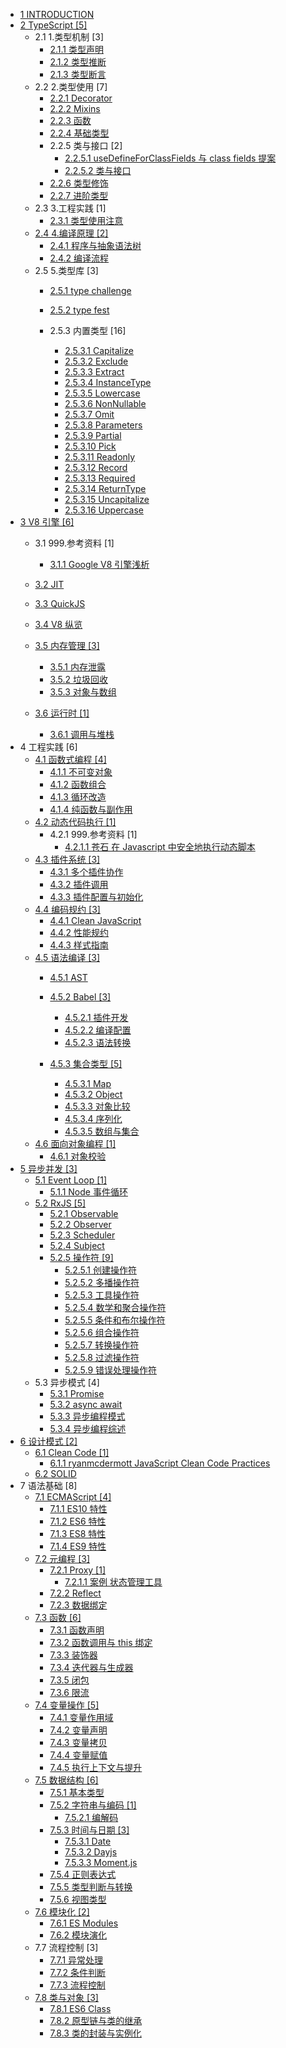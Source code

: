  - [1 INTRODUCTION](/INTRODUCTION.md)
  - [2 TypeScript [5]](/TypeScript/README.md)
    - 2.1 1.类型机制 [3]
      - [2.1.1 类型声明](/TypeScript/1.类型机制/类型声明.md)
      - [2.1.2 类型推断](/TypeScript/1.类型机制/类型推断.md)
      - [2.1.3 类型断言](/TypeScript/1.类型机制/类型断言.md)
    - 2.2 2.类型使用 [7]
      - [2.2.1 Decorator](/TypeScript/2.类型使用/Decorator.md)
      - [2.2.2 Mixins](/TypeScript/2.类型使用/Mixins.md)
      - [2.2.3 函数](/TypeScript/2.类型使用/函数.md)
      - [2.2.4 基础类型](/TypeScript/2.类型使用/基础类型.md)
      - 2.2.5 类与接口 [2]
        - [2.2.5.1 useDefineForClassFields 与 class fields 提案](/TypeScript/2.类型使用/类与接口/useDefineForClassFields%20与%20class-fields%20提案.md)
        - [2.2.5.2 类与接口](/TypeScript/2.类型使用/类与接口/类与接口.md)
      - [2.2.6 类型修饰](/TypeScript/2.类型使用/类型修饰.md)
      - [2.2.7 进阶类型](/TypeScript/2.类型使用/进阶类型.md)
    - 2.3 3.工程实践 [1]
      - [2.3.1 类型使用注意](/TypeScript/3.工程实践/类型使用注意.md)
    - [2.4 4.编译原理 [2]](/TypeScript/4.编译原理/README.md)
      - [2.4.1 程序与抽象语法树](/TypeScript/4.编译原理/程序与抽象语法树.md)
      - [2.4.2 编译流程](/TypeScript/4.编译原理/编译流程.md)
    - 2.5 5.类型库 [3]
      - [2.5.1 type challenge](/TypeScript/5.类型库/type-challenge/README.md)
        
      - [2.5.2 type fest](/TypeScript/5.类型库/type-fest/README.md)
        
      - 2.5.3 内置类型 [16]
        - [2.5.3.1 Capitalize](/TypeScript/5.类型库/内置类型/Capitalize.md)
        - [2.5.3.2 Exclude](/TypeScript/5.类型库/内置类型/Exclude.md)
        - [2.5.3.3 Extract](/TypeScript/5.类型库/内置类型/Extract.md)
        - [2.5.3.4 InstanceType](/TypeScript/5.类型库/内置类型/InstanceType.md)
        - [2.5.3.5 Lowercase](/TypeScript/5.类型库/内置类型/Lowercase.md)
        - [2.5.3.6 NonNullable](/TypeScript/5.类型库/内置类型/NonNullable.md)
        - [2.5.3.7 Omit](/TypeScript/5.类型库/内置类型/Omit.md)
        - [2.5.3.8 Parameters](/TypeScript/5.类型库/内置类型/Parameters.md)
        - [2.5.3.9 Partial](/TypeScript/5.类型库/内置类型/Partial.md)
        - [2.5.3.10 Pick](/TypeScript/5.类型库/内置类型/Pick.md)
        - [2.5.3.11 Readonly](/TypeScript/5.类型库/内置类型/Readonly.md)
        - [2.5.3.12 Record](/TypeScript/5.类型库/内置类型/Record.md)
        - [2.5.3.13 Required](/TypeScript/5.类型库/内置类型/Required.md)
        - [2.5.3.14 ReturnType](/TypeScript/5.类型库/内置类型/ReturnType.md)
        - [2.5.3.15 Uncapitalize](/TypeScript/5.类型库/内置类型/Uncapitalize.md)
        - [2.5.3.16 Uppercase](/TypeScript/5.类型库/内置类型/Uppercase.md)
  - [3 V8 引擎 [6]](/V8%20引擎/README.md)
    - 3.1 999.参考资料 [1]
      - [3.1.1 Google V8 引擎浅析](/V8%20引擎/999.参考资料/2021-Google%20V8%20引擎浅析.md)
    - [3.2 JIT](/V8%20引擎/JIT/README.md)
      
    - [3.3 QuickJS](/V8%20引擎/QuickJS/README.md)
      
    - [3.4 V8 纵览](/V8%20引擎/V8%20纵览.md)
    - [3.5 内存管理 [3]](/V8%20引擎/内存管理/README.md)
      - [3.5.1 内存泄露](/V8%20引擎/内存管理/内存泄露.md)
      - [3.5.2 垃圾回收](/V8%20引擎/内存管理/垃圾回收.md)
      - [3.5.3 对象与数组](/V8%20引擎/内存管理/对象与数组.md)
    - [3.6 运行时 [1]](/V8%20引擎/运行时/README.md)
      - [3.6.1 调用与堆栈](/V8%20引擎/运行时/调用与堆栈.md)
  - 4 工程实践 [6]
    - [4.1 函数式编程 [4]](/工程实践/函数式编程/README.md)
      - [4.1.1 不可变对象](/工程实践/函数式编程/不可变对象.md)
      - [4.1.2 函数组合](/工程实践/函数式编程/函数组合.md)
      - [4.1.3 循环改造](/工程实践/函数式编程/循环改造.md)
      - [4.1.4 纯函数与副作用](/工程实践/函数式编程/纯函数与副作用.md)
    - [4.2 动态代码执行 [1]](/工程实践/动态代码执行/README.md)
      - 4.2.1 999.参考资料 [1]
        - [4.2.1.1 苍石 在 Javascript 中安全地执行动态脚本](/工程实践/动态代码执行/999.参考资料/2021-苍石-在%20Javascript%20中安全地执行动态脚本.md)
    - [4.3 插件系统 [3]](/工程实践/插件系统/README.md)
      - [4.3.1 多个插件协作](/工程实践/插件系统/多个插件协作.md)
      - [4.3.2 插件调用](/工程实践/插件系统/插件调用.md)
      - [4.3.3 插件配置与初始化](/工程实践/插件系统/插件配置与初始化.md)
    - [4.4 编码规约 [3]](/工程实践/编码规约/README.md)
      - [4.4.1 Clean JavaScript](/工程实践/编码规约/Clean%20JavaScript.md)
      - [4.4.2 性能规约](/工程实践/编码规约/性能规约.md)
      - [4.4.3 样式指南](/工程实践/编码规约/样式指南.md)
    - [4.5 语法编译 [3]](/工程实践/语法编译/README.md)
      - [4.5.1 AST](/工程实践/语法编译/AST/README.md)
        
      - [4.5.2 Babel [3]](/工程实践/语法编译/Babel/README.md)
        - [4.5.2.1 插件开发](/工程实践/语法编译/Babel/插件开发.md)
        - [4.5.2.2 编译配置](/工程实践/语法编译/Babel/编译配置.md)
        - [4.5.2.3 语法转换](/工程实践/语法编译/Babel/语法转换.md)
      - [4.5.3 集合类型 [5]](/工程实践/语法编译/集合类型/README.md)
        - [4.5.3.1 Map](/工程实践/语法编译/集合类型/Map.md)
        - [4.5.3.2 Object](/工程实践/语法编译/集合类型/Object.md)
        - [4.5.3.3 对象比较](/工程实践/语法编译/集合类型/对象比较.md)
        - [4.5.3.4 序列化](/工程实践/语法编译/集合类型/序列化.md)
        - [4.5.3.5 数组与集合](/工程实践/语法编译/集合类型/数组与集合.md)
    - [4.6 面向对象编程 [1]](/工程实践/面向对象编程/README.md)
      - [4.6.1 对象校验](/工程实践/面向对象编程/对象校验.md)
  - [5 异步并发 [3]](/异步并发/README.md)
    - [5.1 Event Loop [1]](/异步并发/Event%20Loop/README.md)
      - [5.1.1 Node 事件循环](/异步并发/Event%20Loop/Node%20事件循环.md)
    - [5.2 RxJS [5]](/异步并发/RxJS/README.md)
      - [5.2.1 Observable](/异步并发/RxJS/Observable.md)
      - [5.2.2 Observer](/异步并发/RxJS/Observer.md)
      - [5.2.3 Scheduler](/异步并发/RxJS/Scheduler.md)
      - [5.2.4 Subject](/异步并发/RxJS/Subject.md)
      - [5.2.5 操作符 [9]](/异步并发/RxJS/操作符/README.md)
        - [5.2.5.1 创建操作符](/异步并发/RxJS/操作符/创建操作符.md)
        - [5.2.5.2 多播操作符](/异步并发/RxJS/操作符/多播操作符.md)
        - [5.2.5.3 工具操作符](/异步并发/RxJS/操作符/工具操作符.md)
        - [5.2.5.4 数学和聚合操作符](/异步并发/RxJS/操作符/数学和聚合操作符.md)
        - [5.2.5.5 条件和布尔操作符](/异步并发/RxJS/操作符/条件和布尔操作符.md)
        - [5.2.5.6 组合操作符](/异步并发/RxJS/操作符/组合操作符.md)
        - [5.2.5.7 转换操作符](/异步并发/RxJS/操作符/转换操作符.md)
        - [5.2.5.8 过滤操作符](/异步并发/RxJS/操作符/过滤操作符.md)
        - [5.2.5.9 错误处理操作符](/异步并发/RxJS/操作符/错误处理操作符.md)
    - 5.3 异步模式 [4]
      - [5.3.1 Promise](/异步并发/异步模式/Promise.md)
      - [5.3.2 async await](/异步并发/异步模式/async-await.md)
      - [5.3.3 异步编程模式](/异步并发/异步模式/异步编程模式.md)
      - [5.3.4 异步编程综述](/异步并发/异步模式/异步编程综述.md)
  - [6 设计模式 [2]](/设计模式/README.md)
    - [6.1 Clean Code [1]](/设计模式/Clean%20Code/README.md)
      - [6.1.1 ryanmcdermott JavaScript Clean Code Practices](/设计模式/Clean%20Code/ryanmcdermott-JavaScript%20Clean%20Code%20Practices.md)
    - [6.2 SOLID](/设计模式/SOLID.md)
  - 7 语法基础 [8]
    - [7.1 ECMAScript [4]](/语法基础/ECMAScript/README.md)
      - [7.1.1 ES10 特性](/语法基础/ECMAScript/ES10%20特性.md)
      - [7.1.2 ES6 特性](/语法基础/ECMAScript/ES6%20特性.md)
      - [7.1.3 ES8 特性](/语法基础/ECMAScript/ES8%20特性.md)
      - [7.1.4 ES9 特性](/语法基础/ECMAScript/ES9%20特性.md)
    - [7.2 元编程 [3]](/语法基础/元编程/README.md)
      - [7.2.1 Proxy [1]](/语法基础/元编程/Proxy/README.md)
        - [7.2.1.1 案例 状态管理工具](/语法基础/元编程/Proxy/案例-状态管理工具.md)
      - [7.2.2 Reflect](/语法基础/元编程/Reflect.md)
      - [7.2.3 数据绑定](/语法基础/元编程/数据绑定.md)
    - [7.3 函数 [6]](/语法基础/函数/README.md)
      - [7.3.1 函数声明](/语法基础/函数/函数声明.md)
      - [7.3.2 函数调用与 this 绑定](/语法基础/函数/函数调用与%20this%20绑定.md)
      - [7.3.3 装饰器](/语法基础/函数/装饰器.md)
      - [7.3.4 迭代器与生成器](/语法基础/函数/迭代器与生成器.md)
      - [7.3.5 闭包](/语法基础/函数/闭包.md)
      - [7.3.6 限流](/语法基础/函数/限流.md)
    - [7.4 变量操作 [5]](/语法基础/变量操作/README.md)
      - [7.4.1 变量作用域](/语法基础/变量操作/变量作用域.md)
      - [7.4.2 变量声明](/语法基础/变量操作/变量声明.md)
      - [7.4.3 变量拷贝](/语法基础/变量操作/变量拷贝.md)
      - [7.4.4 变量赋值](/语法基础/变量操作/变量赋值.md)
      - [7.4.5 执行上下文与提升](/语法基础/变量操作/执行上下文与提升.md)
    - [7.5 数据结构 [6]](/语法基础/数据结构/README.md)
      - [7.5.1 基本类型](/语法基础/数据结构/基本类型.md)
      - [7.5.2 字符串与编码 [1]](/语法基础/数据结构/字符串与编码/README.md)
        - [7.5.2.1 编解码](/语法基础/数据结构/字符串与编码/编解码.md)
      - [7.5.3 时间与日期 [3]](/语法基础/数据结构/时间与日期/README.md)
        - [7.5.3.1 Date](/语法基础/数据结构/时间与日期/Date.md)
        - [7.5.3.2 Dayjs](/语法基础/数据结构/时间与日期/Dayjs.md)
        - [7.5.3.3 Moment.js](/语法基础/数据结构/时间与日期/Moment.js.md)
      - [7.5.4 正则表达式](/语法基础/数据结构/正则表达式.md)
      - [7.5.5 类型判断与转换](/语法基础/数据结构/类型判断与转换.md)
      - [7.5.6 视图类型](/语法基础/数据结构/视图类型.md)
    - [7.6 模块化 [2]](/语法基础/模块化/README.md)
      - [7.6.1 ES Modules](/语法基础/模块化/ES%20Modules.md)
      - [7.6.2 模块演化](/语法基础/模块化/模块演化.md)
    - 7.7 流程控制 [3]
      - [7.7.1 异常处理](/语法基础/流程控制/异常处理.md)
      - [7.7.2 条件判断](/语法基础/流程控制/条件判断.md)
      - [7.7.3 流程控制](/语法基础/流程控制/流程控制.md)
    - [7.8 类与对象 [3]](/语法基础/类与对象/README.md)
      - [7.8.1 ES6 Class](/语法基础/类与对象/ES6%20Class.md)
      - [7.8.2 原型链与类的继承](/语法基础/类与对象/原型链与类的继承.md)
      - [7.8.3 类的封装与实例化](/语法基础/类与对象/类的封装与实例化.md)